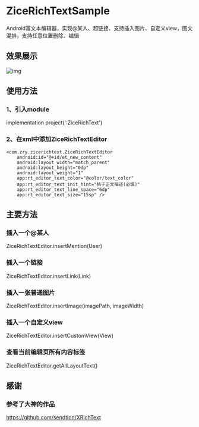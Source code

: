 # ZiceRichTextSample
Android富文本编辑器，实现@某人、超链接、支持插入图片、自定义view，图文混排，支持任意位置删除、编辑
## 效果展示
![img](https://github.com/345ZhangRy/ZiceRichTextSample/blob/master/demo.gif)
## 使用方法
### 1、引入module
implementation project(':ZiceRichText')
### 2、在xml中添加ZiceRichTextEditor
    <com.zry.zicerichtext.ZiceRichTextEditor
        android:id="@+id/et_new_content"
        android:layout_width="match_parent"
        android:layout_height="0dp"
        android:layout_weight="1"
        app:rt_editor_text_color="@color/text_color"
        app:rt_editor_text_init_hint="帖子正文描述(必填)"
        app:rt_editor_text_line_space="6dp"
        app:rt_editor_text_size="15sp" />
## 主要方法
### 插入一个@某人 
ZiceRichTextEditor.insertMention(User)
### 插入一个链接 
ZiceRichTextEditor.insertLink(Link)
### 插入一张普通图片 
ZiceRichTextEditor.insertImage(imagePath, imageWidth)
### 插入一个自定义view 
ZiceRichTextEditor.insertCustomView(View)
### 查看当前编辑页所有内容标签
ZiceRichTextEditor.getAllLayoutText()
## 感谢
### 参考了大神的作品
https://github.com/sendtion/XRichText
